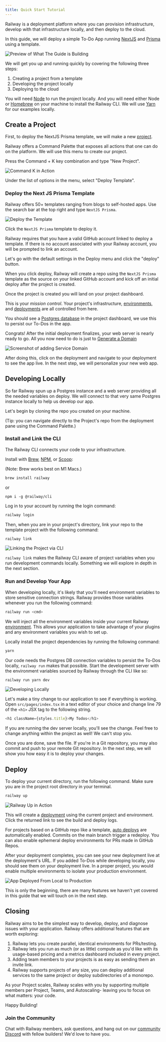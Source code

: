 ```yaml
---
title: Quick Start Tutorial
---
```


Railway is a deployment platform where you can provision infrastructure,
develop with that infrastructure locally, and then deploy to the cloud.

In this guide, we will deploy a simple To-Do App running [NextJS](https://nextjs.org/docs/getting-started) and [Prisma](https://www.prisma.io/docs/) using a template.

<Image src="/images/getting-started/1-railway-getting-started.gif"
alt="Preview of What The Guide is Building"
layout="intrinsic"
width={800} height={455} quality={100} />

We will get you up and running quickly by covering the following three steps:

1. Creating a project from a template
2. Developing the project locally
3. Deploying to the cloud

You will need [Node](https://nodejs.org/en/download/) to run the project locally. And you will need either Node or [Homebrew](https://brew.sh/) on your machine to install the Railway CLI. We will use [Yarn](https://yarnpkg.com/) for our examples locally.

## Create a Project

First, to deploy the NextJS Prisma template, we will make a new [project](develop/projects).

Railway offers a Command Palette that exposes all actions that one can do on the platform. We will use this menu to create our project.

Press the Command + K key combination and type "New Project".

<Image src="/images/getting-started/2-railway-getting-started-create-a-project.gif"
alt="Command K in Action"
layout="intrinsic"
width={800} height={455} quality={80} />

Under the list of options in the menu, select "Deploy Template".

### Deploy the Next JS Prisma Template

Railway offers 50+ templates ranging from blogs to self-hosted apps. Use the search bar at the top right and type `NextJS Prisma`.

<Image src="/images/getting-started/3-railway-getting-started-deploy-template.gif"
alt="Deploy the Template"
layout="intrinsic"
width={800} height={448} quality={80} />

Click the `NextJS Prisma` template to deploy it.

Railway requires that you have a valid GitHub account linked to deploy a template. If there is no account associated with your Railway account, you will be prompted to link an account.

Let's go with the default settings in the Deploy menu and click the "deploy" button.

When you click deploy, Railway will create a repo using the `NextJS Prisma` template as the source on your linked GitHub account and kick off an initial deploy after the project is created.

Once the project is created you will land on your project dashboard.

This is your _mission control_. Your project's infrastructure, [environments](develop/environments), and [deployments](deploy/deployments) are all
controlled from here.

You should see a [Postgres database](databases/postgresql) in the project dashboard, we use this to persist our To-Dos in the app.

Congrats! After the initial deployment finalizes, your web server is nearly ready to go. All you now need to do is just to [Generate a Domain](deploy/exposing-your-app)

<Image
src="/images/getting-started/4-railway-getting-started-domain-link.png"
alt="Screenshot of adding Service Domain"
layout="responsive"
width={800} height={287} quality={80} />

After doing this, click on the deployment and navigate to your deployment to see the app live. In the next step, we will personalize your new web app.

## Developing Locally

So far Railway spun up a Postgres instance and a web server providing all the needed variables on deploy. We will connect to that very same Postgres instance locally to help us develop our app.

Let's begin by cloning the repo you created on your machine.

(Tip: you can navigate directly to the Project's repo from the deployment pane using the Command Palette.)

### Install and Link the CLI

The Railway CLI connects your code to your infrastructure.

Install with [Brew](https://brew.sh), [NPM](https://www.npmjs.com/package/@railway/cli), or [Scoop](develop/cli#install):

(Note: Brew works best on M1 Macs.)

```bash
brew install railway
```
or
```
npm i -g @railway/cli
```

Log in to your account by running the login command:
```bash
railway login
```

Then, when you are in your project's directory, link your repo to the template project with the following command:
```bash
railway link
```

<Image src="/images/getting-started/5-railway-getting-started-link-cli.gif"
alt="Linking the Project via CLI"
layout="intrinsic"
width={800} height={303} quality={80} />

`railway link` makes the Railway CLI aware of project variables when you run development commands locally. Something we will explore in depth in the next section.

### Run and Develop Your App

When developing locally, it's likely that you'll need environment variables to store sensitive connection strings. Railway provides those variables whenever you run the following command:
```bash
railway run <cmd>
```

We will inject all the environment variables inside your current Railway
[environment](develop/environments). This allows your application to take advantage of your plugins and any environment variables you wish to set up.

Locally install the project dependencies by running the following command:
```bash
yarn
```

Our code needs the Postgres DB connection variables to persist the To-Dos locally, `railway run` makes that possible.
Start the development server with the environment variables sourced by Railway through the CLI like so:
```bash
railway run yarn dev
```

<Image src="/images/getting-started/6-railway-getting-started-run-locally.gif"
alt="Developing Locally"
layout="intrinsic"
width={800} height={483} quality={100} />

Let's make a tiny change to our application to see if everything is working.
Open `src/pages/index.tsx` in a text editor of your choice and change line 79 of the `<h1>` JSX tag to the following string.

```javascript
<h1 className={styles.title}>My Todos</h1>
```

If you are running the dev server locally, you'll see the change. Feel free to change anything within the project as well! We can't stop you.

Once you are done, save the file. If you're in a Git repository, you may also commit and push to your remote Git repository. In the next step, we will show you how easy it is to deploy your changes.

## Deploy

To deploy your current directory, run the following command. Make sure you are in the project root directory in your terminal.

```bash
railway up
```

<Image src="/images/getting-started/7-railway-getting-started-build-deploy.gif"
alt="Railway Up in Action"
layout="intrinsic"
width={800} height={486} quality={100} />

This will create a [deployment](deploy/railway-up) using the current project and
environment. Click the returned link to see the build and deploy logs.

For projects based on a GitHub repo like a template, [auto deploys](deploy/deployments#deploy-triggers) are automatically enabled. Commits on the main branch trigger a redeploy. You can also enable ephemeral deploy environments for PRs made in GitHub Repos.

After your deployment completes, you can see your new deployment live at the deployment's URL. If you added To-Dos while developing locally, you should see them on your deployment live. In a proper project, you would enable multiple environments to isolate your production environment.

<Image src="/images/getting-started/8-railway-getting-started-data-persistence.gif"
alt="App Deployed From Local to Production"
layout="intrinsic"
width={800} height={486} quality={100} />

This is only the beginning, there are many features we haven't yet covered in this guide that we will touch on in the next step.

## Closing

Railway aims to be the simplest way to develop, deploy, and diagnose issues with your application. Railway offers additional features that are worth exploring:
1. Railway lets you create parallel, identical environments for PRs/testing.
2. Railway lets you run as much (or as little) compute as you'd like with its usage-based pricing and a metrics dashboard included in every project.
3. Adding team members to your projects is as easy as sending them an invite link.
4. Railway supports projects of any size, you can deploy additional services to the same project or deploy subdirectories of a monorepo.

As your Project scales, Railway scales with you by supporting multiple members per Project, Teams, and Autoscaling- leaving you to focus on what matters: your code.

Happy Building!

### Join the Community

Chat with Railway members, ask questions, and hang out on our [community Discord](https://discord.gg/xAm2w6g) with fellow builders! We'd love to have you.
